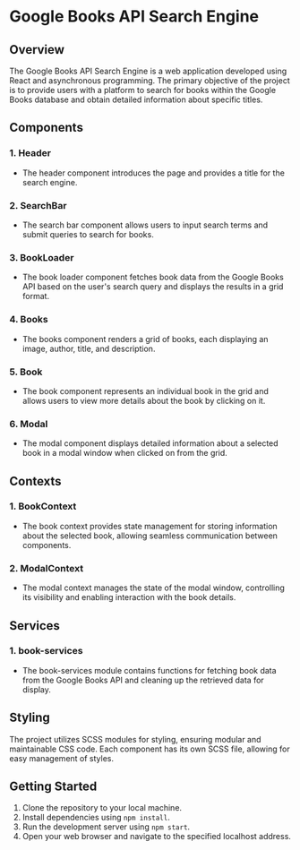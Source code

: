 # Google Books API Search Engine

## Overview
The Google Books API Search Engine is a web application developed using React and asynchronous programming. The primary objective of the project is to provide users with a platform to search for books within the Google Books database and obtain detailed information about specific titles.

## Components

### 1. Header
- The header component introduces the page and provides a title for the search engine.

### 2. SearchBar
- The search bar component allows users to input search terms and submit queries to search for books.

### 3. BookLoader
- The book loader component fetches book data from the Google Books API based on the user's search query and displays the results in a grid format.

### 4. Books
- The books component renders a grid of books, each displaying an image, author, title, and description.

### 5. Book
- The book component represents an individual book in the grid and allows users to view more details about the book by clicking on it.

### 6. Modal
- The modal component displays detailed information about a selected book in a modal window when clicked on from the grid.

## Contexts

### 1. BookContext
- The book context provides state management for storing information about the selected book, allowing seamless communication between components.

### 2. ModalContext
- The modal context manages the state of the modal window, controlling its visibility and enabling interaction with the book details.

## Services

### 1. book-services
- The book-services module contains functions for fetching book data from the Google Books API and cleaning up the retrieved data for display.

## Styling
The project utilizes SCSS modules for styling, ensuring modular and maintainable CSS code. Each component has its own SCSS file, allowing for easy management of styles.

## Getting Started
1. Clone the repository to your local machine.
2. Install dependencies using `npm install`.
3. Run the development server using `npm start`.
4. Open your web browser and navigate to the specified localhost address.

